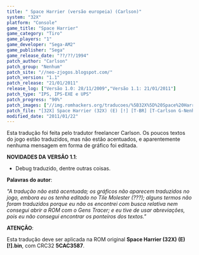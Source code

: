 ```yaml
---
title: " Space Harrier (versão europeia) (Carlson)"
system: "32X"
platform: "Console"
game_title: "Space Harrier"
game_category: "Tiro"
game_players: "1"
game_developer: "Sega-AM2"
game_publisher: "Sega"
game_release_date: "??/??/1994"
patch_author: "Carlson"
patch_group: "Nenhum"
patch_site: "//neo-zjogos.blogspot.com/"
patch_version: "1.1"
patch_release: "21/01/2011"
release_log: ["Versão 1.0: 28/11/2009","Versão 1.1: 21/01/2011"]
patch_type: "IPS, IPS-EXE e UPS"
patch_progress: "90%"
patch_images: ["//img.romhackers.org/traducoes/%5B32X%5D%20Space%20Harrier%20-%20Carlson%20-%201.png","//img.romhackers.org/traducoes/%5B32X%5D%20Space%20Harrier%20-%20Carlson%20-%202.jpg","//img.romhackers.org/traducoes/%5B32X%5D%20Space%20Harrier%20-%20Carlson%20-%203.png"]
patch_file: "[32X] Space Harrier (32X) (E) [!] [T-BR] [T-Carlson G-Nenhum] [V-1.1 P-90% A-2011].zip"
modified_date: "2011/01/22"
---
```

Esta tradução foi feita pelo tradutor freelancer Carlson. Os poucos textos do jogo estão traduzidos, mas não estão acentuados, e aparentemente nenhuma mensagem em forma de gráfico foi editada.

<b>NOVIDADES DA VERSÃO 1.1</b>:

- Debug traduzido, dentre outras coisas.

<b>Palavras do autor</b>:

<i>"A tradução não está acentuada; os gráficos não aparecem traduzidos no jogo, embora eu os tenha editado no Tile Molester (???); alguns termos não foram traduzidos porque eu não os encontrei com busca relativa nem consegui abrir a ROM com o Gens Tracer; e eu tive de usar abreviações, pois eu não consegui encontrar os ponteiros dos textos."</i>

<b>ATENÇÃO</b>:

Esta tradução deve ser aplicada na ROM original <b>Space Harrier (32X) (E) [!].bin</b>, com CRC32 <b>5CAC3587</b>.

